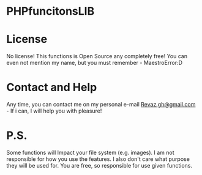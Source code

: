 # PHPfuncitonsLIB


# License
No license! This functions is Open Source any completely free! You can even not mention my name, but you must remember - MaestroError:D

# Contact and Help 
Any time, you can contact me on my personal e-mail Revaz.gh@gmail.com - If i can, I will help you with pleasure!



# P.S.
Some functions will Impact your file system (e.g. images). I am not responsible for how you use the features. I also don't care what purpose they will be used for. You are free, so responsible for use given functions.
